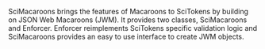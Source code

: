 SciMacaroons brings the features of Macaroons to SciTokens by building on JSON Web Macaroons (JWM). It provides two classes, SciMacaroons and Enforcer. Enforcer reimplements SciTokens specific validation logic and SciMacaroons provides an easy to use interface to create JWM objects.
